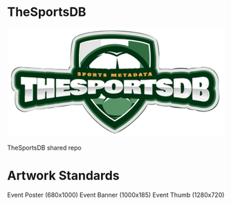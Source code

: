 # TheSportsDB

![Logo](https://github.com/zag2me/TheSportsDB/blob/master/Artwork/Logos/site-logo-2020.png)

TheSportsDB shared repo

# Artwork Standards

Event Poster (680x1000)
Event Banner (1000x185)
Event Thumb (1280x720)